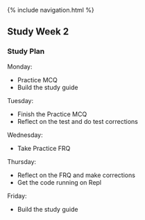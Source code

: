 {% include navigation.html %}

## Study Week 2

### Study Plan

Monday: 
- Practice MCQ
- Build the study guide 

Tuesday: 
- Finish the Practice MCQ
- Reflect on the test and do test corrections

Wednesday: 
- Take Practice FRQ

Thursday: 
- Reflect on the FRQ and make corrections
- Get the code running on Repl

Friday: 
- Build the study guide
